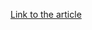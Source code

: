 [Link to the article](https://blog.trendmicro.com/trendlabs-security-intelligence/pwnpos-old-undetected-pos-malware-still-causing-havoc/)
